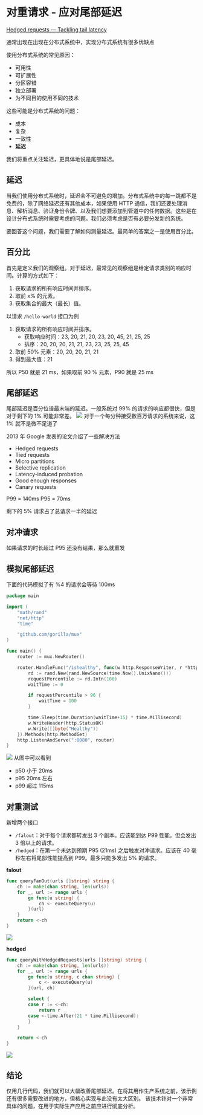# 对重请求 - 应对尾部延迟

[Hedged requests — Tackling tail latency](https://medium.com/swlh/hedged-requests-tackling-tail-latency-9cea0a05f577)

通常出现在出现在分布式系统中，实现分布式系统有很多优缺点

使用分布式系统的常见原因：

- 可用性
- 可扩展性
- 分区容错
- 独立部署
- 为不同目的使用不同的技术

这些可能是分布式系统的问题：

- 成本
- 复杂
- 一致性
- **延迟**

我们将重点关注延迟，更具体地说是尾部延迟。

## 延迟

当我们使用分布式系统时，延迟会不可避免的增加。分布式系统中的每一跳都不是免费的，除了网络延迟还有其他成本，如果使用 HTTP
通信，我们还要处理消息、解析消息、验证身份令牌、以及我们想要添加到管道中的任何数据。这些是在设计分布式系统时需要考虑的问题。我们必须考虑是否有必要分发新的系统。

要回答这个问题，我们需要了解如何测量延迟。最简单的答案之一是使用百分比。

## 百分比

首先是定义我们的观察组。对于延迟，最常见的观察组是给定请求类别的响应时间。计算的方式如下：

1. 获取请求的所有响应时间并排序。
2. 取前 x% 的元素。
3. 获取集合的最大（最长）值。

以请求 `/hello-world` 接口为例

1. 获取请求的所有响应时间并排序。
   - 获取响应时间：23, 20, 21, 20, 23, 20, 45, 21, 25, 25
   - 排序：20, 20, 20, 21, 21, 23, 23, 25, 25, 45
2. 取前 50% 元素：20, 20, 20, 21, 21
3. 得到最大值：21

所以 P50 就是 21 ms，如果取前 90 % 元素，P90 就是 25 ms

## 尾部延迟

尾部延迟是百分位谱最末端的延迟。一般系统对 99% 的请求的响应都很快，但是对于剩下的 1% 可能非常差。
![](https://trdthg-img-for-md-1306147581.cos.ap-beijing.myqcloud.com/img/202204202210071.png)
对于一个每分钟接受数百万请求的系统来说，这 1% 就不是微不足道了

2013 年 Google 发表的论文介绍了一些解决方法

- Hedged requests
- Tied requests
- Micro partitions
- Selective replication
- Latency-induced probation
- Good enough responses
- Canary requests

P99 = 140ms P95 = 70ms

剩下的 5% 请求占了总请求一半的延迟

## 对冲请求

如果请求的时长超过 P95 还没有结果，那么就重发

## 模拟尾部延迟

下面的代码模拟了有 %4 的请求会等待 100ms

```go
package main

import (
	"math/rand"
	"net/http"
	"time"

	"github.com/gorilla/mux"
)

func main() {
	router := mux.NewRouter()

	router.HandleFunc("/ishealthy", func(w http.ResponseWriter, r *http.Request) {
		rd := rand.New(rand.NewSource(time.Now().UnixNano()))
		requestPercentile := rd.Intn(100)
		waitTime := 0

		if requestPercentile > 96 {
			waitTime = 100
		}

		time.Sleep(time.Duration(waitTime+15) * time.Millisecond)
		w.WriteHeader(http.StatusOK)
		w.Write([]byte("Healthy"))
	}).Methods(http.MethodGet)
	http.ListenAndServe(":8080", router)
}
```

![](https://trdthg-img-for-md-1306147581.cos.ap-beijing.myqcloud.com/img/202204202241384.png)
从图中可以看到

- p50 小于 20ms
- p95 20ms 左右
- p99 超过 115ms

## 对重测试

新增两个接口

- `/falout`：对于每个请求都转发出 3 个副本。应该能到达 P99 性能。但会发出 3 倍以上的请求。
- `/hedged`：在第一个未达到预期 P95 (21ms) 之后触发对冲请求。应该在 40 毫秒左右将尾部性能提高到 P99。最多只能多发出 5%
  的请求。

**falout**

```go
func queryFanOut(urls []string) string {
	ch := make(chan string, len(urls))
	for _, url := range urls {
		go func(u string) {
			ch <- executeQuery(u)
		}(url)
	}
	return <-ch
}
```

![](https://trdthg-img-for-md-1306147581.cos.ap-beijing.myqcloud.com/img/202204202248476.png)

**hedged**

```go
func queryWithHedgedRequests(urls []string) string {
	ch := make(chan string, len(urls))
	for _, url := range urls {
		go func(u string, c chan string) {
			c <- executeQuery(u)
		}(url, ch)

		select {
		case r := <-ch:
			return r
		case <-time.After(21 * time.Millisecond):
		}
	}

	return <-ch
}
```

![](https://trdthg-img-for-md-1306147581.cos.ap-beijing.myqcloud.com/img/202204202248260.png)

## 结论

仅用几行代码，我们就可以大幅改善尾部延迟。在将其用作生产系统之前，该示例还有很多需要改进的地方，但核心实现与此没有太大区别。
该技术针对一个非常具体的问题，在用于实际生产应用之前应进行彻底分析。
